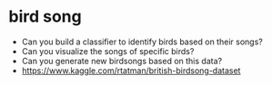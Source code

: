 # bird song
- Can you build a classifier to identify birds based on their songs?
- Can you visualize the songs of specific birds?
- Can you generate new birdsongs based on this data?
- https://www.kaggle.com/rtatman/british-birdsong-dataset

